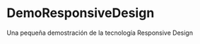 DemoResponsiveDesign
====================

Una pequeña demostración de la tecnología Responsive Design
